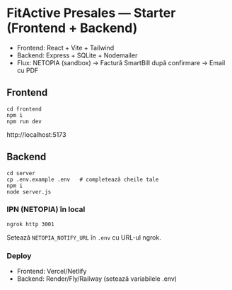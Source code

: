 # FitActive Presales — Starter (Frontend + Backend)

- Frontend: React + Vite + Tailwind
- Backend: Express + SQLite + Nodemailer
- Flux: NETOPIA (sandbox) → Factură SmartBill după confirmare → Email cu PDF

## Frontend
```
cd frontend
npm i
npm run dev
```
http://localhost:5173

## Backend
```
cd server
cp .env.example .env   # completează cheile tale
npm i
node server.js
```

### IPN (NETOPIA) în local
```
ngrok http 3001
```
Setează `NETOPIA_NOTIFY_URL` în `.env` cu URL-ul ngrok.

### Deploy
- Frontend: Vercel/Netlify
- Backend: Render/Fly/Railway (setează variabilele .env)
